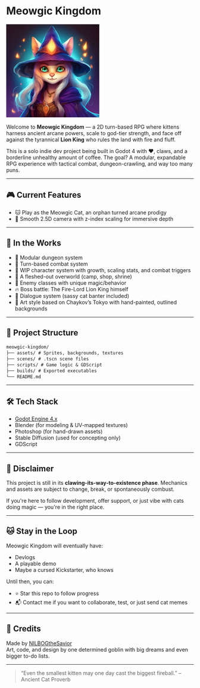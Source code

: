 # Meowgic Kingdom

<img src="assets/icon.png" width=250>

Welcome to **Meowgic Kingdom** — a 2D turn-based RPG where kittens harness ancient arcane powers, scale to god-tier strength, and face off against the tyrannical **Lion King** who rules the land with fire and fluff.

This is a solo indie dev project being built in Godot 4 with ❤️, claws, and a borderline unhealthy amount of coffee. The goal? A modular, expandable RPG experience with tactical combat, dungeon-crawling, and way too many puns.

---

## 🎮 Current Features

- 🐱 Play as the Meowgic Cat, an orphan turned arcane prodigy
- 📸 Smooth 2.5D camera with z-index scaling for immersive depth

---

## 🔮 In the Works

- 🧱 Modular dungeon system
- 🧙 Turn-based combat system
- 🧠 WIP character system with growth, scaling stats, and combat triggers
- 🏰 A fleshed-out overworld (camp, shop, shrine)
- 🐾 Enemy classes with unique magic/behavior
- 🔥 Boss battle: The Fire-Lord Lion King himself
- 💬 Dialogue system (sassy cat banter included)
- 🎨 Art style based on Chaykov’s Tokyo with hand-painted, outlined backgrounds

---

## 📁 Project Structure

```
meowgic-kingdom/  
├── assets/ # Sprites, backgrounds, textures  
├── scenes/ # .tscn scene files  
├── scripts/ # Game logic & GDScript  
├── builds/ # Exported executables  
└── README.md
```

---

## 🛠 Tech Stack

- [Godot Engine 4.x](https://godotengine.org/)
- Blender (for modeling & UV-mapped textures)
- Photoshop (for hand-drawn assets)
- Stable Diffusion (used for concepting only)
- GDScript

---

## 🚧 Disclaimer

This project is still in its **clawing-its-way-to-existence phase**. Mechanics and assets are subject to change, break, or spontaneously combust.

If you're here to follow development, offer support, or just vibe with cats doing magic — you're in the right place.

---

## 🐱 Stay in the Loop

Meowgic Kingdom will eventually have:
- Devlogs
- A playable demo
- Maybe a cursed Kickstarter, who knows

Until then, you can:
- ⭐ Star this repo to follow progress
- 📬 Contact me if you want to collaborate, test, or just send cat memes

---

## 🐾 Credits

Made by [NILBOGtheSavior](https://github.com/NILBOGtheSavior)  
Art, code, and design by one determined goblin with big dreams and even bigger to-do lists.

---

> “Even the smallest kitten may one day cast the biggest fireball.” – Ancient Cat Proverb
